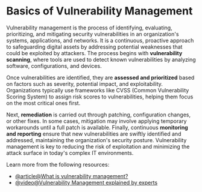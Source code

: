 # Basics of Vulnerability Management

Vulnerability management is the process of identifying, evaluating, prioritizing, and mitigating security vulnerabilities in an organization's systems, applications, and networks. It is a continuous, proactive approach to safeguarding digital assets by addressing potential weaknesses that could be exploited by attackers. The process begins with **vulnerability scanning**, where tools are used to detect known vulnerabilities by analyzing software, configurations, and devices. 

Once vulnerabilities are identified, they are **assessed and prioritized** based on factors such as severity, potential impact, and exploitability. Organizations typically use frameworks like CVSS (Common Vulnerability Scoring System) to assign risk scores to vulnerabilities, helping them focus on the most critical ones first.

Next, **remediation** is carried out through patching, configuration changes, or other fixes. In some cases, mitigation may involve applying temporary workarounds until a full patch is available. Finally, continuous **monitoring and reporting** ensure that new vulnerabilities are swiftly identified and addressed, maintaining the organization's security posture. Vulnerability management is key to reducing the risk of exploitation and minimizing the attack surface in today's complex IT environments.

Learn more from the following resources:

- [@article@What is vulnerability management?](https://www.rapid7.com/fundamentals/vulnerability-management-and-scanning/)
- [@video@Vulnerability Management explained by experts](https://www.youtube.com/watch?v=RE6_Lo2wSIg)
